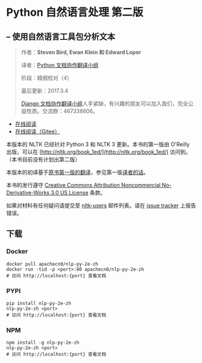 # Python 自然语言处理 第二版

## – 使用自然语言工具包分析文本

> 作者：**Steven Bird, Ewan Klein 和 Edward Loper**
> 
> 译者：[Python 文档协作翻译小组](http://usyiyi.cn/translate/nltk_python/index.html)
>
> 阶段：精细校对（4）
> 
> 最后更新：2017.3.4
> 
> [Django 文档协作翻译小组](http://python.usyiyi.cn/django/index.html)人手紧缺，有兴趣的朋友可以加入我们，完全公益性质。交流群：467338606。

+   [在线阅读](https://nltk.apachecn.org)
+   [在线阅读（Gitee）](https://apachecn.gitee.io/nlp-py-2e-zh/)

本版本的 NLTK 已经针对 Python 3 和 NLTK 3 更新。本书的第一版由 O'Reilly 出版，可以在 [http://nltk.org/book_1ed/](http://nltk.org/book_1ed/) 访问到。（本书目前没有计划出第二版）

本版本的初译基于[原书第一版的翻译](http://www.52nlp.cn/resources)，参见第一版[译者的话](./15.html)。

本书的发行遵守 [Creative Commons Attribution Noncommercial No-Derivative-Works 3.0 US License](http://creativecommons.org/licenses/by-nc-nd/3.0/us/) 条款。

如果对材料有任何疑问请提交至 [nltk-users](http://groups.google.com/group/nltk-users) 邮件列表。请在 [issue tracker](https://github.com/nltk/nltk_book/issues) 上报告错误。

## 下载

### Docker

```
docker pull apachecn0/nlp-py-2e-zh
docker run -tid -p <port>:80 apachecn0/nlp-py-2e-zh
# 访问 http://localhost:{port} 查看文档
```

### PYPI

```
pip install nlp-py-2e-zh
nlp-py-2e-zh <port>
# 访问 http://localhost:{port} 查看文档
```

### NPM

```
npm install -g nlp-py-2e-zh
nlp-py-2e-zh <port>
# 访问 http://localhost:{port} 查看文档
```
